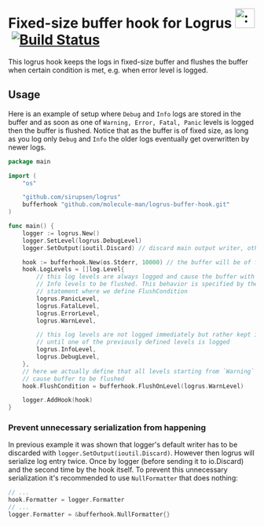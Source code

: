 # Fixed-size buffer hook for Logrus <img src="http://i.imgur.com/hTeVwmJ.png" width="40" height="40" alt=":walrus:" class="emoji" title=":walrus:" />&nbsp;[![Build Status](https://circleci.com/gh/molecule-man/logrus-buffer-hook/tree/main.svg?style=svg)](https://circleci.com/gh/molecule-man/logrus-buffer-hook/tree/main)

This logrus hook keeps the logs in fixed-size buffer and flushes the buffer when
certain condition is met, e.g. when error level is logged.

## Usage

Here is an example of setup where `Debug` and `Info` logs are stored in the
buffer and as soon as one of `Warning, Error, Fatal, Panic` levels is logged
then the buffer is flushed. Notice that as the buffer is of fixed size, as long
as you log only `Debug` and `Info` the older logs eventually get overwritten by
newer logs.

```go
package main

import (
	"os"

	"github.com/sirupsen/logrus"
	bufferhook "github.com/molecule-man/logrus-buffer-hook.git"
)

func main() {
	logger := logrus.New()
	logger.SetLevel(logrus.DebugLevel)
	logger.SetOutput(ioutil.Discard) // discard main output writer, otherwise logs will be written twice

	hook := bufferhook.New(os.Stderr, 10000) // the buffer will be of fixed size of 10 kb
	hook.LogLevels = []log.Level{
		// this log levels are always logged and cause the buffer with Debug and
		// Info levels to be flushed. This behavior is specified by the next
		// statement where we define FlushCondition
		logrus.PanicLevel,
		logrus.FatalLevel,
		logrus.ErrorLevel,
		logrus.WarnLevel,

		// this log levels are not logged immediately but rather kept in buffer
		// until one of the previously defined levels is logged
		logrus.InfoLevel,
		logrus.DebugLevel,
	},
	// here we actually define that all levels starting from `Warning` should
	// cause buffer to be flushed
	hook.FlushCondition = bufferhook.FlushOnLevel(logrus.WarnLevel)

	logger.AddHook(hook)
}
```

### Prevent unnecessary serialization from happening

In previous example it was shown that logger's default writer has to be
discarded  with `logger.SetOutput(ioutil.Discard)`. However then logrus will
serialize log entry twice. Once by logger (before sending it to io.Discard) and
the second time by the hook itself. To prevent this unnecessary serialization
it's recommended to use `NullFormatter` that does nothing:

```go
// ...
hook.Formatter = logger.Formatter
// ...
logger.Formatter = &bufferhook.NullFormatter{}
```

